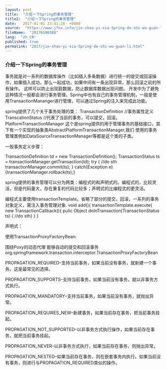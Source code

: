 ```yaml
---
layout: post
title:  "介绍一下Spring的事务管理"
title2:  "介绍一下Spring的事务管理"
date:   2017-01-01 23:41:28  +0800
source:  "https://www.jfox.info/jie-shao-yi-xia-Spring-de-shi-wu-guan-li.html"
fileName:  "20170100388"
lang:  "zh_CN"
published: true
permalink: "2017/jie-shao-yi-xia-Spring-de-shi-wu-guan-li.html"
---
```




### **介绍一下Spring的事务管理**

事务就是对一系列的数据库操作（比如插入多条数据）进行统一的提交或回滚操作，如果插入成功，那么一起成功，如果中间有一条出现异常，那么回滚之前的所有操作。
这样可以防止出现脏数据，防止数据库数据出现问题。
开发中为了避免这种情况一般都会进行事务管理。Spring中也有自己的事务管理机制，一般是使用TransactionMananger进行管理，可以通过Spring的注入来完成此功能。

spring提供了几个关于事务处理的类：
TransactionDefinition //事务属性定义
TranscationStatus //代表了当前的事务，可以提交，回滚。
PlatformTransactionManager 这个是spring提供的用于管理事务的基础接口，其下有一个实现的抽象类AbstractPlatformTransactionManager,我们 使用的事务管理类例如DataSourceTransactionManager等都是这个类的子类。

一般事务定义步骤：

TransactionDefinition td = new TransactionDefinition();
TransactionStatus ts = transactionManager.getTransaction(td);
try
{ //do sth
transactionManager.commit(ts);
}
catch(Exception e){transactionManager.rollback(ts);}

spring提供的事务管理可以分为两类：编程式的和声明式的。编程式的，比较灵活，但是代码量大，存在重复的代码比较多；声明式的比编程式的更灵活。

编程式主要使用transactionTemplate。省略了部分的提交，回滚，一系列的事务对象定义，需注入事务管理对象.
void add(){
transactionTemplate.execute( new TransactionCallback(){
pulic Object doInTransaction(TransactionStatus ts)
{ //do sth}
}
}

声明式：

使用TransactionProxyFactoryBean:

围绕Poxy的动态代理 能够自动的提交和回滚事务
org.springframework.transaction.interceptor.TransactionProxyFactoryBean

PROPAGATION_REQUIRED–支持当前事务，如果当前没有事务，就新建一个事务。这是最常见的选择。

PROPAGATION_SUPPORTS–支持当前事务，如果当前没有事务，就以非事务方式执行。

PROPAGATION_MANDATORY–支持当前事务，如果当前没有事务，就抛出异常。

PROPAGATION_REQUIRES_NEW–新建事务，如果当前存在事务，把当前事务挂起。

PROPAGATION_NOT_SUPPORTED–以非事务方式执行操作，如果当前存在事务，就把当前事务挂起。

PROPAGATION_NEVER–以非事务方式执行，如果当前存在事务，则抛出异常。

PROPAGATION_NESTED–如果当前存在事务，则在嵌套事务内执行。如果当前没有事务，则进行与PROPAGATION_REQUIRED类似的操作。
